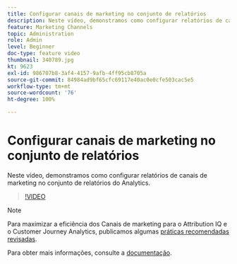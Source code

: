 ```yaml
---
title: Configurar canais de marketing no conjunto de relatórios
description: Neste vídeo, demonstramos como configurar relatórios de canais de marketing no conjunto de relatórios do Analytics.
feature: Marketing Channels
topic: Administration
role: Admin
level: Beginner
doc-type: feature video
thumbnail: 340789.jpg
kt: 9623
exl-id: 986707b8-3af4-4157-9afb-4ff95cb8705a
source-git-commit: 84984ad9bf65cfc69117e40ac0e0cfe503cac5e5
workflow-type: tm+mt
source-wordcount: '76'
ht-degree: 100%

---
```


# Configurar canais de marketing no conjunto de relatórios

Neste vídeo, demonstramos como configurar relatórios de canais de marketing no conjunto de relatórios do Analytics.

>[!VIDEO](https://video.tv.adobe.com/v/340789/?quality=12&learn=on)

>[!NOTE]
>
>Para maximizar a eficiência dos Canais de marketing para o Attribution IQ e o Customer Journey Analytics, publicamos algumas [práticas recomendadas revisadas](https://experienceleague.adobe.com/docs/analytics/components/marketing-channels/mchannel-best-practices.html?lang=pt-BR).

Para obter mais informações, consulte a [documentação](https://experienceleague.adobe.com/docs/analytics/components/marketing-channels/c-getting-started-mchannel.html?lang=pt-BR).
